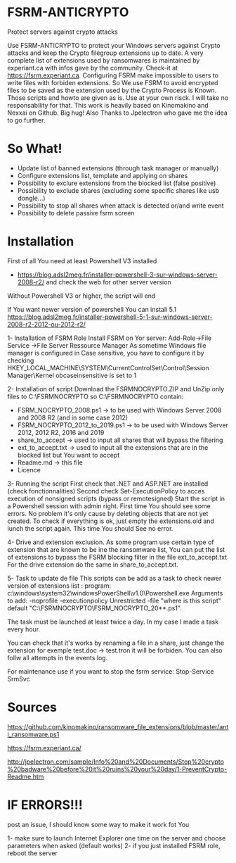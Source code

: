 # FSRM-ANTICRYPTO
Protect servers against crypto attacks

Use FSRM-ANTICRYPTO to protect your Windows servers against Crypto attacks and keep the Crypto filegroup extensions up to date.
A very complete list of extensions used by ransomwares is maintained by experiant.ca with infos gave by the community. Check-it at https://fsrm.experiant.ca.
Configuring FSRM make impossible to users to write files with forbiden extensions. So We use FSRM to avoid encrypted files to be saved as the extension used by the Crypto Process is Known.
Those scripts and howto are given as is. Use at your own risck. I will take no responsability for that.
This work is heavily based on Kinomakino and Nexxai on Github. Big hug!
Also Thanks to Jpelectron who gave me the idea to go further.
 
# So What!
- Update list of banned extensions (through task manager or manually)
- Configure extensions list, template and applying on shares
- Possibility to exclure extensions from the blocked list (false positive)
- Possibility to exclude shares (excluding some specific shares like usb dongle...) 
- Possibility to stop all shares when attack is detected or/and write event
- Possibility to delete passive fsrm screen

# Installation 

First of all You need at least Powershell V3 installed
- https://blog.adsl2meg.fr/installer-powershell-3-sur-windows-server-2008-r2/ 
and check the web for other server version

Without Powershell V3 or higher, the script will end

If You want newer version of powershell You can install 5.1
https://blog.adsl2meg.fr/installer-powershell-5-1-sur-windows-server-2008-r2-2012-ou-2012-r2/


1- Installation of FSRM Role
Install FSRM on Yor server: Add-Role->File Service ->File Server Ressource Manager
As sometime Windows file manager is configured in Case sensitive, you have to
configure it by checking HKEY_LOCAL_MACHINE\SYSTEM\CurrentControlSet\Control\Session Manager\Kernel obcaseinsensitive is set to 1

2- Installation of script
Download the FSRMNOCRYPTO.ZIP and UnZip only files to C:\FSRMNOCRYPTO so C:\FSRMNOCRYPTO contain:
- FSRM_NOCRYPTO_2008.ps1 -> to be used with Windows Server 2008 and 2008 R2 (and in some case 2012)
- FSRM_NOCRYPTO_2012_to_2019.ps1 -> to be used with Windows Server 2012, 2012 R2, 2016 and 2019
- share_to_accept -> used to input all shares that will bypass the filtering
- ext_to_accept.txt -> used to input all the extensions that are in the blocked list but You want to accept
- Readme.md -> this file
- Licence

3- Running the script
First check that .NET and ASP.NET are installed (check fonctionnalities)
Second check Set-ExecutionPolicy to acces execution of nonsigned scripts (bypass or remotesigned)
Start the script in a Powershell session with admin right.
First time You should see some errors. No problem it's only cause by deleting objects that are not yet created.
To check if everything is ok, just empty the extensions.old and lunch the script again. This time You should See no error.

4- Drive and extension exclusion. 
As some program use certain type of extension that are known to be ine the ransomware list, You can put the list of extensions to bypass the FSRM blocking filter in the file ext_to_accept.txt
For the drive extension do the same in share_to_accept.txt.

5- Task to update de file
This scripts can be add as a task to check newer version of extensions list : 
program: c:\windows\system32\windowsPowerShell\v1.0\Powershell.exe
Arguments to add: -noprofile  -executionpolicy Unrestricted -file "where is this script" default "C:\FSRMNOCRYPTO\FSRM_NOCRYPTO_20**.ps1".

The task must be launched at least twice a day. In my case I made a task every hour.

You can check that it's works by renaming a file in a share, just change the extension for exemple test.doc -> test.tron
it will be forbiden.
You can also follw all attempts in the events log.

For maintenance use if you want to stop the fsrm service: Stop-Service SrmSvc

# Sources #
https://github.com/kinomakino/ransomware_file_extensions/blob/master/anti_ransomware.ps1

https://fsrm.experiant.ca/

http://jpelectron.com/sample/Info%20and%20Documents/Stop%20crypto%20badware%20before%20it%20ruins%20your%20day/1-PreventCrypto-Readme.htm

# IF ERRORS!!! #
post an issue, I should know some way to make it work fot You

1- make sure to launch Internet Explorer one time on the server and choose parameters when asked (default works)
2- if you just installed FSRM role, reboot the server

